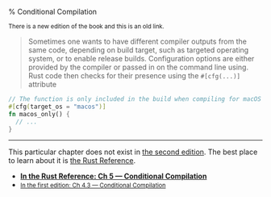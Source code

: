 % Conditional Compilation

<small>There is a new edition of the book and this is an old link.</small>

> Sometimes one wants to have different compiler outputs from the same code, depending on build target, such as targeted operating system, or to enable release builds.
> Configuration options are either provided by the compiler or passed in on the command line using.
> Rust code then checks for their presence using the `#[cfg(...)]` attribute

```rust
// The function is only included in the build when compiling for macOS
#[cfg(target_os = "macos")]
fn macos_only() {
  // ...
}
```

---

This particular chapter does not exist in [the second edition][2].
The best place to learn about it is [the Rust Reference][3].

* **[In the Rust Reference: Ch 5 — Conditional Compilation][3]**
* <small>[In the first edition: Ch 4.3 — Conditional Compilation][1]</small>


[1]: https://doc.rust-lang.org/1.30.0/book/first-edition/conditional-compilation.html
[2]: index.html
[3]: https://doc.rust-lang.org/reference/conditional-compilation.html
